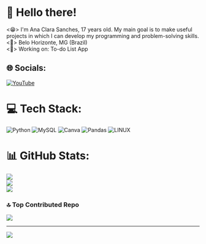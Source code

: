 # 💫 Hello there!
<😁> I'm Ana Clara Sanches, 17 years old. My main goal is to make useful projects in which I can develop my programming and problem-solving skills.<br><📍> Belo Horizonte, MG (Brazil)<br><🎯> Working on: To-do List App<br> 


## 🌐 Socials:
[![YouTube](https://img.shields.io/badge/YouTube-%23FF0000.svg?logo=YouTube&logoColor=white)](https://youtube.com/@anasanchesdev) 

# 💻 Tech Stack:
![Python](https://img.shields.io/badge/python-3670A0?style=for-the-badge&logo=python&logoColor=ffdd54) ![MySQL](https://img.shields.io/badge/mysql-%2300f.svg?style=for-the-badge&logo=mysql&logoColor=white) ![Canva](https://img.shields.io/badge/Canva-%2300C4CC.svg?style=for-the-badge&logo=Canva&logoColor=white) ![Pandas](https://img.shields.io/badge/pandas-%23150458.svg?style=for-the-badge&logo=pandas&logoColor=white) ![LINUX](https://img.shields.io/badge/Linux-FCC624?style=for-the-badge&logo=linux&logoColor=black)
# 📊 GitHub Stats:
![](https://github-readme-stats.vercel.app/api?username=anasanchesdev&theme=nord&hide_border=false&include_all_commits=false&count_private=false)<br/>
![](https://github-readme-streak-stats.herokuapp.com/?user=anasanchesdev&theme=nord&hide_border=false)<br/>
![](https://github-readme-stats.vercel.app/api/top-langs/?username=anasanchesdev&theme=nord&hide_border=false&include_all_commits=false&count_private=false&layout=compact)

### 🔝 Top Contributed Repo
![](https://github-contributor-stats.vercel.app/api?username=anasanchesdev&limit=5&theme=nord&combine_all_yearly_contributions=true)

---
[![](https://visitcount.itsvg.in/api?id=anasanchesdev&icon=5&color=12)](https://visitcount.itsvg.in)

